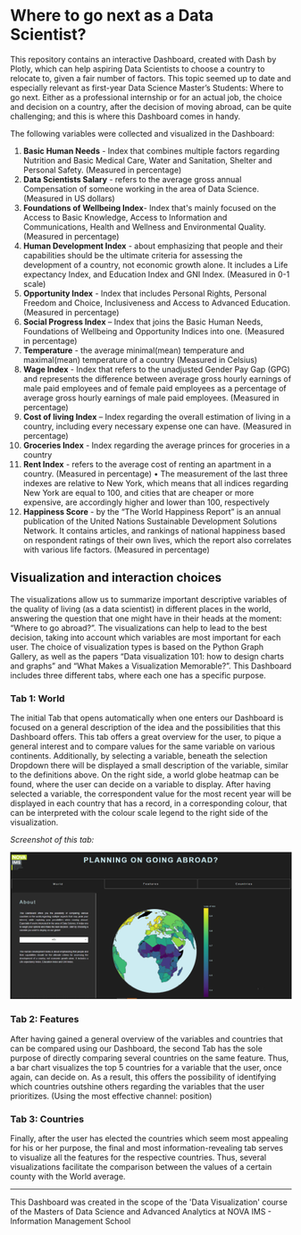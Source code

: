 # Where to go next as a Data Scientist?

This repository contains an interactive Dashboard, created with Dash by Plotly, which can help aspiring Data Scientists to choose a country to relocate to, given a fair number of factors. This topic seemed up to date and especially relevant as first-year Data Science Master’s Students: Where to go next. Either as a professional internship or for an actual job, the choice and decision on a country, after the decision of moving abroad, can be quite challenging; and this is where this Dashboard comes in handy. 

The following variables were collected and visualized in the Dashboard:

1. __Basic Human Needs__ - Index that combines multiple factors regarding Nutrition and Basic Medical Care, Water
and Sanitation, Shelter and Personal Safety. (Measured in percentage) <br>
2. __Data Scientists Salary__ - refers to the average gross annual Compensation of someone working in the area of
Data Science. (Measured in US dollars)<br>
3. __Foundations of Wellbeing Index__- Index that's mainly focused on the Access to Basic Knowledge, Access to
Information and Communications, Health and Wellness and Environmental Quality. (Measured in percentage)<br>
4. __Human Development Index__ - about emphasizing that people and their capabilities should be the ultimate
criteria for assessing the development of a country, not economic growth alone. It includes a Life expectancy
Index, and Education Index and GNI Index. (Measured in 0-1 scale)<br>
5. __Opportunity Index__ - Index that includes Personal Rights, Personal Freedom and Choice, Inclusiveness and
Access to Advanced Education. (Measured in percentage)<br>
6. __Social Progress Index__ – Index that joins the Basic Human Needs, Foundations of Wellbeing and Opportunity
Indices into one. (Measured in percentage)<br>
7. __Temperature__ - the average minimal(mean) temperature and maximal(mean) temperature of a country
(Measured in Celsius)<br>
8. __Wage Index__ - Index that refers to the unadjusted Gender Pay Gap (GPG) and represents the difference
between average gross hourly earnings of male paid employees and of female paid employees as a percentage
of average gross hourly earnings of male paid employees. (Measured in percentage)<br>
9. __Cost of living Index__ – Index regarding the overall estimation of living in a country, including every necessary
expense one can have. (Measured in percentage)<br>
10. __Groceries Index__ - Index regarding the average princes for groceries in a country<br>
11. __Rent Index__ - refers to the average cost of renting an apartment in a country. (Measured in percentage)
• The measurement of the last three indexes are relative to New York, which means that all indices
regarding New York are equal to 100, and cities that are cheaper or more expensive, are
accordingly higher and lower than 100, respectively<br>
12. __Happiness Score__ - by the “The World Happiness Report” is an annual publication of the United Nations
Sustainable Development Solutions Network. It contains articles, and rankings of national happiness based on
respondent ratings of their own lives, which the report also correlates with various life factors. (Measured in
percentage)<br>

<p>
  

## Visualization and interaction choices
The visualizations allow us to summarize important descriptive
variables of the quality of living (as a data scientist) in different places in the world, answering the question that one might
have in their heads at the moment: “Where to go abroad?”. The visualizations can help to lead to the best decision,
taking into account which variables are most important for each user.
The choice of visualization types is based on the Python Graph Gallery, as well as the papers “Data visualization 101: how to design charts
and graphs” and “What Makes a Visualization Memorable?”.
This Dashboard includes three different tabs, where each one has a specific purpose.

### Tab 1: World
The initial Tab that opens automatically when one enters our Dashboard is focused on a general description of the
idea and the possibilities that this Dashboard offers. This tab offers a great overview for the user, to pique a general interest and to compare values for the same variable on various continents. Additionally, by selecting a variable, beneath the selection Dropdown there will be displayed a small description of the variable,
similar to the definitions above. On the right side, a world globe heatmap can be found, where the user can decide on a variable to display. After
having selected a variable, the correspondent value for the most recent year will be displayed in each country that
has a record, in a corresponding colour, that can be interpreted with the colour scale legend to the right side of the
visualization. <p>

  _Screenshot of this tab:_ <br>

![Tab 1 Screenshot](./Data/tab1.PNG) 
<br>
  
### Tab 2: Features
After having gained a general overview of the variables and countries that can be compared using our Dashboard,
the second Tab has the sole purpose of directly comparing several countries on the same feature.
Thus, a bar chart visualizes the top 5 countries for a variable that the user, once again,
can decide on. As a result, this offers the possibility of identifying which countries outshine others regarding the
variables that the user prioritizes. (Using the most effective channel: position) <p>
  
### Tab 3: Countries
Finally, after the user has elected the countries which seem most appealing for his or her purpose, the final and
most information-revealing tab serves to visualize all the features for the respective countries. Thus, several visualizations facilitate the comparison between the values of a certain county with the World average. 


<hr>
This Dashboard was created in the scope of the 'Data Visualization' course of the Masters of Data Science and Advanced Analytics at NOVA IMS - Information Management School
